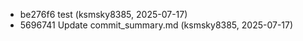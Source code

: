 - be276f6 test (ksmsky8385, 2025-07-17)
- 5696741 Update commit_summary.md (ksmsky8385, 2025-07-17)
